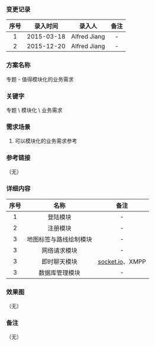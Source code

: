 ### 变更记录

| 序号 | 录入时间 | 录入人 | 备注 |
|:--------:|:--------:|:--------:|:--------:|
| 1 | 2015-03-18 | Alfred Jiang | - |
| 2 | 2015-12-20 | Alfred Jiang | - |

### 方案名称

专题 - 值得模块化的业务需求

### 关键字

专题 \ 模块化 \ 业务需求

### 需求场景

1. 可以模块化的业务需求参考

### 参考链接
（无）

### 详细内容

| 序号 | 名称 |  备注 |
|:--------:|:--------:|:--------:|
| 1 | 登陆模块 | - |
| 2 | 注册模块 | - |
| 3 | 地图标签与路线绘制模块 | - |
| 3 | 网络请求模块 | - |
| 3 | 即时聊天模块 | [socket.io](http://socket.io/)、XMPP |
| 3 | 数据库管理模块 | - |

### 效果图
（无）

### 备注
（无）
